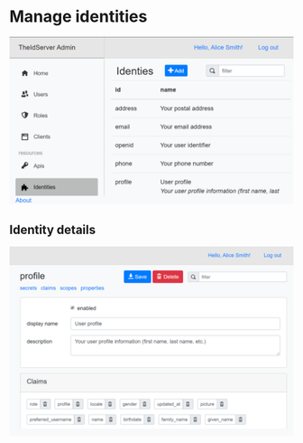 # Manage identities

![identities](/doc/assets/identities.png)

## Identity details

![identity-details](/doc/assets/identity-details.png)